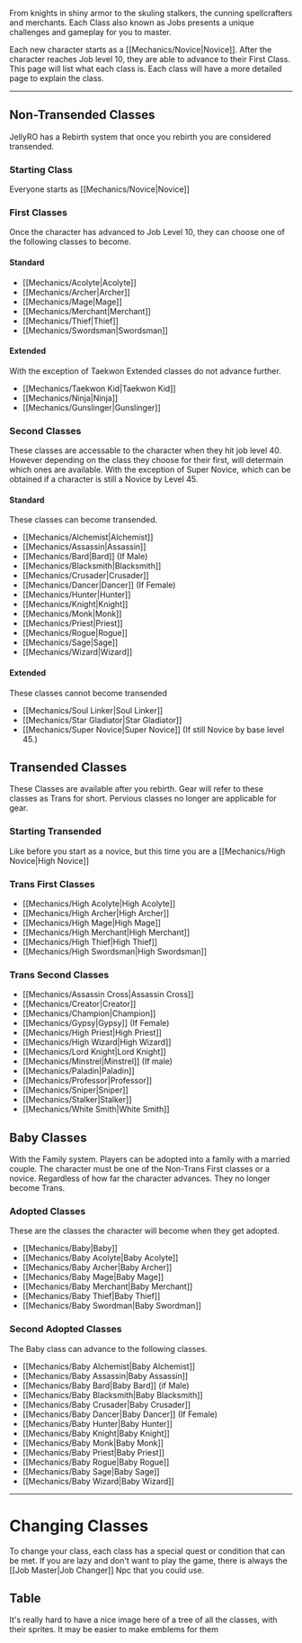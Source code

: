 From knights in shiny armor to the skuling stalkers, the cunning spellcrafters and merchants. Each Class also known as Jobs presents a unique challenges and gameplay for you to master. 

Each new character starts as a [[Mechanics/Novice|Novice]]. 
After the character reaches Job level 10, they are able to advance to their First Class. This page will list what each class is. Each class will have a more detailed page to explain the class.


----

## Non-Transended Classes
JellyRO has a Rebirth system that once you rebirth you are considered transended.

### Starting Class

Everyone starts as [[Mechanics/Novice|Novice]] 

### First Classes
Once the character has advanced to Job Level 10, they can choose one of the following classes to become. 

#### Standard

+ [[Mechanics/Acolyte|Acolyte]] 
+ [[Mechanics/Archer|Archer]] 
+ [[Mechanics/Mage|Mage]]
+ [[Mechanics/Merchant|Merchant]]
+ [[Mechanics/Thief|Thief]] 
+ [[Mechanics/Swordsman|Swordsman]]

#### Extended
With the exception of Taekwon Extended classes do not advance further.
+ [[Mechanics/Taekwon Kid|Taekwon Kid]]
+ [[Mechanics/Ninja|Ninja]]
+ [[Mechanics/Gunslinger|Gunslinger]]


### Second Classes
These classes are accessable to the character when they hit job level 40. However depending on the class they choose for their first, will determain which ones are available. With the exception of Super Novice, which can be obtained if a character is still a Novice by Level 45. 

#### Standard

These classes can become transended. 

+ [[Mechanics/Alchemist|Alchemist]]
+ [[Mechanics/Assassin|Assassin]]
+ [[Mechanics/Bard|Bard]] (If Male)
+ [[Mechanics/Blacksmith|Blacksmith]]
+ [[Mechanics/Crusader|Crusader]]
+ [[Mechanics/Dancer|Dancer]] (If Female)
+ [[Mechanics/Hunter|Hunter]]
+ [[Mechanics/Knight|Knight]]
+ [[Mechanics/Monk|Monk]]
+ [[Mechanics/Priest|Priest]]
+ [[Mechanics/Rogue|Rogue]]
+ [[Mechanics/Sage|Sage]]
+ [[Mechanics/Wizard|Wizard]]

#### Extended

These classes cannot become transended

+ [[Mechanics/Soul Linker|Soul Linker]]
+ [[Mechanics/Star Gladiator|Star Gladiator]]
+ [[Mechanics/Super Novice|Super Novice]] (If still Novice by base level 45.)

## Transended Classes
These Classes are available after you rebirth. Gear will refer to these classes as Trans for short. Pervious classes no longer are applicable for gear. 

### Starting Transended
Like before you start as a novice, but this time you are a [[Mechanics/High Novice|High Novice]]

### Trans First Classes

+ [[Mechanics/High Acolyte|High Acolyte]] 
+ [[Mechanics/High Archer|High Archer]] 
+ [[Mechanics/High Mage|High Mage]]
+ [[Mechanics/High Merchant|High Merchant]]
+ [[Mechanics/High Thief|High Thief]] 
+ [[Mechanics/High Swordsman|High Swordsman]]

### Trans Second Classes
+ [[Mechanics/Assassin Cross|Assassin Cross]]
+ [[Mechanics/Creator|Creator]]
+ [[Mechanics/Champion|Champion]]
+ [[Mechanics/Gypsy|Gypsy]] (If Female)
+ [[Mechanics/High Priest|High Priest]]
+ [[Mechanics/High Wizard|High Wizard]] 
+ [[Mechanics/Lord Knight|Lord Knight]]
+ [[Mechanics/Minstrel|Minstrel]] (If male)
+ [[Mechanics/Paladin|Paladin]]
+ [[Mechanics/Professor|Professor]] 
+ [[Mechanics/Sniper|Sniper]]
+ [[Mechanics/Stalker|Stalker]]
+ [[Mechanics/White Smith|White Smith]]


## Baby Classes
With the Family system. Players can be adopted into a family with a married couple. The character must be one of the Non-Trans First classes or a novice.  Regardless of how far the character advances. They no longer become Trans. 

### Adopted Classes
These are the classes the character will become when they get adopted.

+ [[Mechanics/Baby|Baby]]
+ [[Mechanics/Baby Acolyte|Baby Acolyte]]
+ [[Mechanics/Baby Archer|Baby Archer]]
+ [[Mechanics/Baby Mage|Baby Mage]]
+ [[Mechanics/Baby Merchant|Baby Merchant]]
+ [[Mechanics/Baby Thief|Baby Thief]]
+ [[Mechanics/Baby Swordman|Baby Swordman]]

### Second Adopted Classes
The Baby class can advance to the following classes.

+ [[Mechanics/Baby Alchemist|Baby Alchemist]]
+ [[Mechanics/Baby Assassin|Baby Assassin]]
+ [[Mechanics/Baby Bard|Baby Bard]] (if Male)
+ [[Mechanics/Baby Blacksmith|Baby Blacksmith]]
+ [[Mechanics/Baby Crusader|Baby Crusader]]
+ [[Mechanics/Baby Dancer|Baby Dancer]] (If Female)
+ [[Mechanics/Baby Hunter|Baby Hunter]]
+ [[Mechanics/Baby Knight|Baby Knight]]
+ [[Mechanics/Baby Monk|Baby Monk]]
+ [[Mechanics/Baby Priest|Baby Priest]]
+ [[Mechanics/Baby Rogue|Baby Rogue]]
+ [[Mechanics/Baby Sage|Baby Sage]]
+ [[Mechanics/Baby Wizard|Baby Wizard]]

----

# Changing Classes

To change your class, each class has a special quest or condition that can be met. If you are lazy and don't want to play the game, there is always the [[Job Master|Job Changer]] Npc that you could use.  


## Table

It's really hard to have a nice image here of a tree of all the classes, with their sprites. It may be easier to make emblems for them
